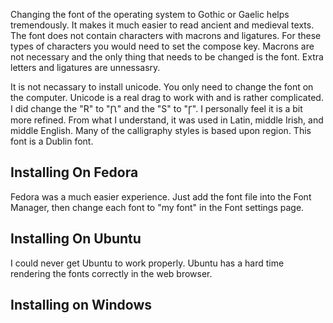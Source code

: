 Changing the font of the operating system to Gothic or Gaelic helps tremendously. It makes it much easier to read ancient and medieval texts. The font does not contain characters with macrons and ligatures. For these types of characters you would need to set the compose key. Macrons are not necessary and the only thing that needs to be changed is the font. Extra letters and ligatures are unnessasry.

It is not necassary to install unicode. You only need to change the font on the computer. Unicode is a real drag to work with and is rather complicated. I did change the "R" to "Ꞃ" and the "S" to "Ꞅ". I personally feel it is a bit more refined. From what I understand, it was used in Latin, middle Irish, and middle English. Many of the calligraphy styles is based upon region. This font is a Dublin font.

 

## Installing On Fedora
Fedora was a much easier experience. Just add the font file into the Font Manager, then change each font to "my font" in the Font settings page.
## Installing On Ubuntu
I could never get Ubuntu to work properly. Ubuntu has a hard time rendering the fonts correctly in the web browser.
## Installing on Windows
